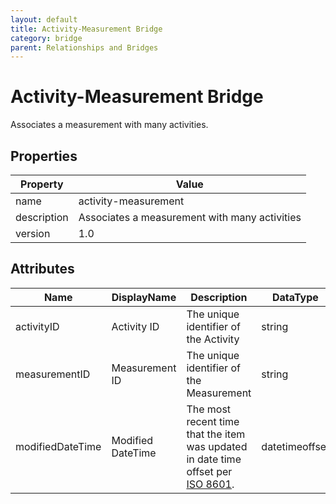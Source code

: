 ```yaml
---
layout: default
title: Activity-Measurement Bridge 
category: bridge
parent: Relationships and Bridges
---
```

# Activity-Measurement Bridge

Associates a measurement with many activities.

## Properties

| Property    | Value                                         |
| ----------- | --------------------------------------------- |
| name        | activity-measurement                          |
| description | Associates a measurement with many activities |
| version     | 1.0                                           |

## Attributes 

| Name         | DisplayName   | Description                           | DataType | Required? | isNullable |
| ------------ | ------------- | ------------------------------------- | -------- | --------- | ---------- |
| activityID   | Activity ID   | The unique identifier of the Activity | string   | yes       | false      |
| measurementID | Measurement ID | The unique identifier of the Measurement | string   | yes       | false      |
| modifiedDateTime| Modified DateTime | The most recent time that the item was updated in date time offset per [ISO 8601](https://www.wikipedia.org/wiki/ISO_8601).  | datetimeoffset | no      | true   |
